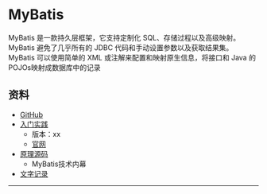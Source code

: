 #   MyBatis

MyBatis 是一款持久层框架，它支持定制化 SQL、存储过程以及高级映射。MyBatis 避免了几乎所有的 JDBC 代码和手动设置参数以及获取结果集。MyBatis 可以使用简单的 XML 或注解来配置和映射原生信息，将接口和 Java 的 POJOs映射成数据库中的记录


##  资料

-   [GitHub](https://github.com/mybatis/mybatis-3)
-   [入门实践](action/README.md)
    -   版本：xx
    -   [官网](http://www.mybatis.org/mybatis-3/zh/index.html)
-   [原理源码](source/README.md)
    -   MyBatis技术内幕
-   [文字记录](bbb/README.md)

----